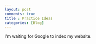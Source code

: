```yaml
---
layout: post
comments: true
title : Practice Ideas
categories: [Blog]
---
```


I'm waiting for Google to index my website. 